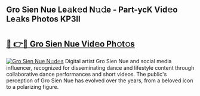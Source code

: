 ## Gro Sien Nue Le𝚊k𝚎d N𝚞𝚍e - Part-ycK Vid𝚎o Le𝚊ks Photos KP3lI

# <h2><a href="http://fb2pvq.evod.top/?m=Gro+Sien+Nue">🔗 👉🔴 Gro Sien Nue Vid𝚎o Ph𝚘t𝚘s</a></h2>

[![Gro Sien Nue N𝚞d𝚎s](https://i.imgur.com/8V9OHl7.gif)](http://fb2pvq.evod.top/?m=Gro+Sien+Nue)
Digital artist Gro Sien Nue and social media influencer, recognized for disseminating dance and lifestyle content through collaborative dance performances and short videos. The public's perception of Gro Sien Nue has evolved over the years, from a beloved icon to a polarizing figure. 
